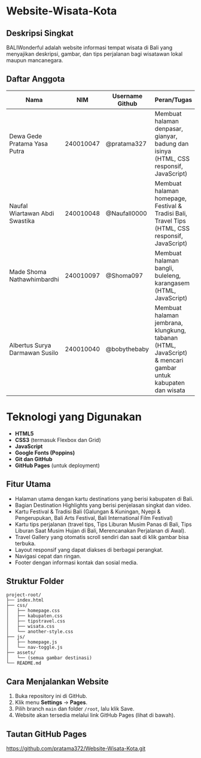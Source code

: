 # Website-Wisata-Kota

## Deskripsi Singkat
BALIWonderful adalah website informasi tempat wisata di Bali yang menyajikan deskripsi, gambar, dan tips perjalanan bagi wisatawan lokal maupun mancanegara.

## Daftar Anggota
| Nama                            | NIM        | Username Github    |  Peran/Tugas                                        |
|---------------------------------|------------|--------------------|-----------------------------------------------------|
| Dewa Gede Pratama Yasa Putra    | 240010047  | @pratama327        |  Membuat halaman denpasar, gianyar, badung dan isinya (HTML, CSS responsif, JavaScript) |
| Naufal Wiartawan Abdi Swastika  | 240010048  | @Naufall0000       |  Membuat halaman homepage, Festival & Tradisi Bali, Travel Tips (HTML, CSS responsif, JavaScript) |
| Made Shoma Nathawhimbardhi      | 240010097  | @Shoma097          |  Membuat halaman bangli, buleleng, karangasem (HTML, JavaScript)  |                                   
| Albertus Surya Darmawan Susilo  | 240010040  | @bobythebaby       |  Membuat halaman jembrana, klungkung, tabanan (HTML, JavaScript) & mencari gambar untuk kabupaten dan wisata  |

# Teknologi yang Digunakan
- **HTML5**
- **CSS3** (termasuk Flexbox dan Grid)
- **JavaScript**
- **Google Fonts (Poppins)**
- **Git dan GitHub**
- **GitHub Pages** (untuk deployment)

## Fitur Utama
- Halaman utama dengan kartu destinations yang berisi kabupaten di Bali.
- Bagian Destination Highlights yang berisi penjelasan singkat dan video.
- Kartu Festival & Tradisi Bali (Galungan & Kuningan, Nyepi & Pengerupukan, Bali Arts Festival, Bali International Film Festival)
- Kartu tips perjalanan (travel tips, Tips Liburan Musim Panas di Bali, Tips Liburan Saat Musim Hujan   di Bali, Merencanakan Perjalanan di Awal).
- Travel Gallery yang otomatis scroll sendiri dan saat di klik gambar bisa terbuka.
- Layout responsif yang dapat diakses di berbagai perangkat.
- Navigasi cepat dan ringan.
- Footer dengan informasi kontak dan sosial media.

## Struktur Folder

```plaintext
project-root/
├── index.html
├── css/
│   ├── homepage.css
│   ├── kabupaten.css
│   ├── tipstravel.css
│   ├── wisata.css
│   └── another-style.css
├── js/
│   ├── homepage.js
│   └── nav-toggle.js
├── assets/
│   └── (semua gambar destinasi)
└── README.md
```

## Cara Menjalankan Website
1. Buka repository ini di GitHub.
2. Klik menu **Settings** → **Pages**.
3. Pilih branch `main` dan folder `/root`, lalu klik Save.
4. Website akan tersedia melalui link GitHub Pages (lihat di bawah).

## Tautan GitHub Pages
https://github.com/pratama372/Website-Wisata-Kota.git
